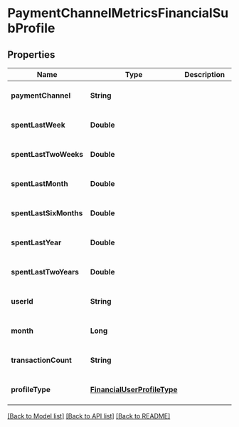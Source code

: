 # PaymentChannelMetricsFinancialSubProfile
## Properties

| Name | Type | Description | Notes |
|------------ | ------------- | ------------- | -------------|
| **paymentChannel** | **String** |  | [optional] [default to null] |
| **spentLastWeek** | **Double** |  | [optional] [default to null] |
| **spentLastTwoWeeks** | **Double** |  | [optional] [default to null] |
| **spentLastMonth** | **Double** |  | [optional] [default to null] |
| **spentLastSixMonths** | **Double** |  | [optional] [default to null] |
| **spentLastYear** | **Double** |  | [optional] [default to null] |
| **spentLastTwoYears** | **Double** |  | [optional] [default to null] |
| **userId** | **String** |  | [optional] [default to null] |
| **month** | **Long** |  | [optional] [default to null] |
| **transactionCount** | **String** |  | [optional] [default to null] |
| **profileType** | [**FinancialUserProfileType**](FinancialUserProfileType.md) |  | [optional] [default to null] |

[[Back to Model list]](../README.md#documentation-for-models) [[Back to API list]](../README.md#documentation-for-api-endpoints) [[Back to README]](../README.md)

